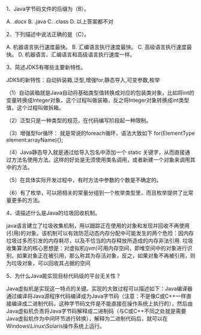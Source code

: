 1、Java字节码文件的后缀为（B）。

A. .docx   B. .java   C. .class   D. 以上答案都不对

2、下列描述中说法正确的是（C）。

A. 机器语言执行速度最快。
B. 汇编语言执行速度最快。
C. 高级语言执行速度最快。
D. 机器语言、汇编语言和高级语言执行速度一样。

3、简述JDK5有哪些主要新特性。

JDK5的新特性：自动拆装箱,泛型,增强for,静态导入,可变参数,枚举

（1）自动装箱就是Java自动将基础类型值转换成对应的包装类对象，比如将int的变量转换成Integer对象，这个过程叫做装箱，反之将Integer对象转换成int类型值，这个过程叫做拆箱。

（2）泛型只是一种类型的规范，在代码编写阶段起一种限制。

（3）增强型for循环：
就是常说的foreach循环，语法大致如下
for(ElementType element:arrayName){};

（4）Java静态导入就是通过给导入包名中添加一个 static 关键字，从而直接通过方法名使用方法。这样的好处是无须使用类名调用，或者新建一个对象来调用其中的方法。

（5）在具体实际开发过程中，有时方法中参数的个数是不确定的。

（6）有了枚举，可以把相关的常量分组到一个枚举类型里，而且枚举提供了比常量更多的方法。 

4、请描述什么是Java的垃圾回收机制。

java语言建立了垃圾收集机制，用以跟踪正在使用的对象和发现并回收不再使用(引用)的对象。该机制可以有效防范动态内存分配中可能发生的两个危险：因内存垃圾过多而引发的内存耗尽，以及不恰当的内存释放所造成的内存非法引用.
垃圾收集算法的核心思想是：对虚拟机(jvm)可用内存空间，即堆空间中的对象进行识别，如果对象正在被引用，那么称其为存活对象，反之，如果对象不再被引用，则为垃圾对象，可以回收其占据的空间

5、为什么Java能实现目标代码级的平台无关性？

Java虚拟机是实现这一特点的关键。实现的大致过程可以描述如下：Java编译器通过编译将Java源程序代码编译成为Java字节码（注意：不是像C或C++一样直接编译成二进制代码，这种字节码文件是不能直接在操作系统上执行的），然后由Java虚拟机负责将Java字节码解释成二进制码（与C或C++不同之处就是需要Java虚拟机作为中间环节进行转换），解释为二进制代码后，就可以在Windows\Linux\Solaris操作系统上运行。